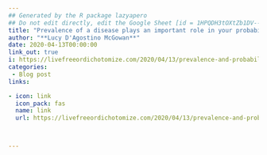 ```yaml
---
## Generated by the R package lazyapero
## Do not edit directly, edit the Google Sheet [id = 1HPQDH3tOXtZb1DV--8wR9CKAzUz5aywWc2vM3OQ5SrU]
title: "Prevalence of a disease plays an important role in your probability of having COVID-19 given you tested positive"
author: "**Lucy D'Agostino McGowan**"
date: 2020-04-13T00:00:00
link_out: true
i: https://livefreeordichotomize.com/2020/04/13/prevalence-and-probability-of-covid/
categories:
 - Blog post
links:

- icon: link
  icon_pack: fas
  name: link
  url: https://livefreeordichotomize.com/2020/04/13/prevalence-and-probability-of-covid/



---
```




